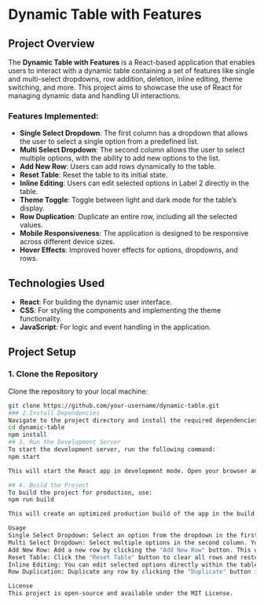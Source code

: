 # Dynamic Table with Features

## Project Overview

The **Dynamic Table with Features** is a React-based application that enables users to interact with a dynamic table containing a set of features like single and multi-select dropdowns, row addition, deletion, inline editing, theme switching, and more. This project aims to showcase the use of React for managing dynamic data and handling UI interactions.

### Features Implemented:
- **Single Select Dropdown**: The first column has a dropdown that allows the user to select a single option from a predefined list.
- **Multi Select Dropdown**: The second column allows the user to select multiple options, with the ability to add new options to the list.
- **Add New Row**: Users can add rows dynamically to the table.
- **Reset Table**: Reset the table to its initial state.
- **Inline Editing**: Users can edit selected options in Label 2 directly in the table.
- **Theme Toggle**: Toggle between light and dark mode for the table’s display.
- **Row Duplication**: Duplicate an entire row, including all the selected values.
- **Mobile Responsiveness**: The application is designed to be responsive across different device sizes.
- **Hover Effects**: Improved hover effects for options, dropdowns, and rows.

## Technologies Used
- **React**: For building the dynamic user interface.
- **CSS**: For styling the components and implementing the theme functionality.
- **JavaScript**: For logic and event handling in the application.

## Project Setup

### 1. Clone the Repository

Clone the repository to your local machine:

```bash
git clone https://github.com/your-username/dynamic-table.git
### 2.Install Dependencies
Navigate to the project directory and install the required dependencies:
cd dynamic-table
npm install
## 3. Run the Development Server
To start the development server, run the following command:
npm start

This will start the React app in development mode. Open your browser and navigate to http://localhost:3000 to see the application in action.

## 4. Build the Project
To build the project for production, use:
npm run build

This will create an optimized production build of the app in the build folder.

Usage
Single Select Dropdown: Select an option from the dropdown in the first column. Once an option is selected, it is disabled for other rows.
Multi Select Dropdown: Select multiple options in the second column. You can add new options by typing in the input field at the bottom of the dropdown list.
Add New Row: Add a new row by clicking the "Add New Row" button. This will create a new row with empty dropdowns.
Reset Table: Click the "Reset Table" button to clear all rows and restore the table to its original state.
Inline Editing: You can edit selected options directly within the table by clicking the "edit" icon next to an option.
Row Duplication: Duplicate any row by clicking the "Duplicate" button in the respective row.

License
This project is open-source and available under the MIT License.
